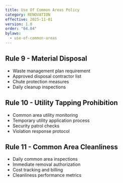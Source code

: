 ```yaml
---
title: Use Of Common Areas Policy
category: RENOVATION
effective: 2025-11-01
version: 1.0
order: "04.04"
bylaws:
  - use-of-common-areas
---
```


## Rule 9 - Material Disposal

- Waste management plan requirement
- Approved disposal contractor list
- Chute protection measures
- Daily cleanup inspections

## Rule 10 - Utility Tapping Prohibition

- Common area utility monitoring
- Temporary utility application process
- Security patrol checks
- Violation response protocol

## Rule 11 - Common Area Cleanliness

- Daily common area inspections
- Immediate removal authorization
- Cost tracking and billing
- Cleanliness performance metrics

